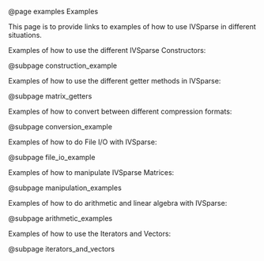 @page examples Examples

This page is to provide links to examples of how to use IVSparse in different situations.

Examples of how to use the different IVSparse Constructors:

@subpage construction_example

Examples of how to use the different getter methods in IVSparse:

@subpage matrix_getters

Examples of how to convert between different compression formats:

@subpage conversion_example

Examples of how to do File I/O with IVSparse:

@subpage file_io_example

Examples of how to manipulate IVSparse Matrices:

@subpage manipulation_examples

Examples of how to do arithmetic and linear algebra with IVSparse:

@subpage arithmetic_examples

Examples of how to use the Iterators and Vectors:

@subpage iterators_and_vectors